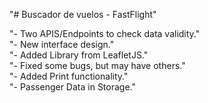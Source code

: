 "# Buscador de vuelos - FastFlight" 

"- Two APIS/Endpoints to check data validity."  
"- New interface design."  
"- Added Library from LeafletJS."  
"- Fixed some bugs, but may have others."  
"- Added Print functionality."    
"- Passenger Data in Storage."  